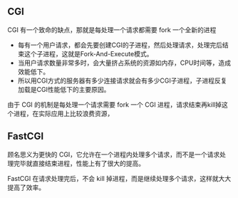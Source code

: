 ## CGI

CGI 有一个致命的缺点，那就是每处理一个请求都需要 fork 一个全新的进程

- 每有一个用户请求，都会先要创建CGI的子进程，然后处理请求，处理完后结束这个子进程，这就是Fork-And-Execute模式。
- 当用户请求数量非常多时，会大量挤占系统的资源如内存，CPU时间等，造成效能低下。
- 所以用CGI方式的服务器有多少连接请求就会有多少CGI子进程，子进程反复加载是CGI性能低下的主要原因。

由于 CGI 的机制是每处理一个请求需要 fork 一个 CGI 进程，请求结束再kill掉这个进程，在实际应用上比较浪费资源，

## FastCGI

顾名思义为更快的 CGI，它允许在一个进程内处理多个请求，而不是一个请求处理完毕就直接结束进程，性能上有了很大的提高。

FastCGI 在请求处理完后，不会 kill 掉进程，而是继续处理多个请求，这样就大大提高了效率。